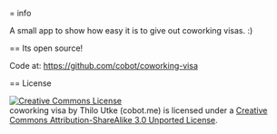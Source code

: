 = info

A small app to show how easy it is to give out coworking visas. :)

== Its open source!

Code at: https://github.com/cobot/coworking-visa

== License

<a rel="license" href="http://creativecommons.org/licenses/by-sa/3.0/"><img alt="Creative Commons License" style="border-width:0" src="http://i.creativecommons.org/l/by-sa/3.0/88x31.png" /></a><br /><span xmlns:dct="http://purl.org/dc/terms/" href="http://purl.org/dc/dcmitype/Text" property="dct:title" rel="dct:type">coworking visa</span> by <span xmlns:cc="http://creativecommons.org/ns#" property="cc:attributionName">Thilo Utke (cobot.me)</span> is licensed under a <a rel="license" href="http://creativecommons.org/licenses/by-sa/3.0/">Creative Commons Attribution-ShareAlike 3.0 Unported License</a>.